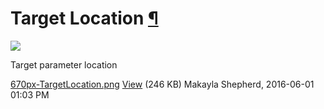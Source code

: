 <div id="main">

<div id="content">

<div class="contextual">

</div>

<div class="wiki wiki-page">

<span id="Target-Location"></span>

# Target Location [¶](#Target-Location-)

![](attachments/download/1078/670px-TargetLocation.png)

Target parameter location

</div>

<div class="attachments">

<div class="contextual">

</div>

[670px-TargetLocation.png](attachments/download/1078/670px-TargetLocation.png)
[View](attachments/download/1078/670px-TargetLocation.png "View")
<span class="size"> (246 KB) </span> <span class="author"> Makayla
Shepherd, 2016-06-01 01:03 PM </span>

</div>

<div style="clear:both;">

</div>

</div>

</div>
